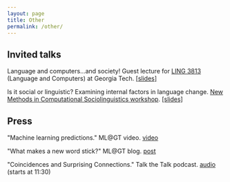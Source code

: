 ```yaml
---
layout: page
title: Other
permalink: /other/
---
```


## Invited talks
Language and computers...and society!
Guest lecture for [LING 3813](https://www.leliaglass.com/lgandcomputers) (Language and Computers) at Georgia Tech.
[[slides]](https://docs.google.com/presentation/d/1YwlkAkOUhG-S48MMfaMG2SwrwDMHZKuk5QYTDP75OQ8)

Is it social or linguistic? Examining internal factors in language change.
[New Methods in Computational Sociolinguistics workshop](http://www.lorentzcenter.nl/lc/web/2018/1094/info.php3?wsid=1094).
[[slides]](https://docs.google.com/presentation/d/15c5DQRXbEEClq-8D3sYUgQuysIh_cWel64AFZo2EEVs)

## Press
"Machine learning predictions." ML@GT video. [video](https://www.youtube.com/watch?v=EPlWY8B0IVk)

"What makes a new word stick?" ML@GT blog. [post](https://mlatgt.blog/2018/09/26/what-makes-a-new-word-stick/)

"Coincidences and Surprising Connections." Talk the Talk podcast. [audio](http://talkthetalkpodcast.com/344-coincidences-and-surprising-connections/) (starts at 11:30)